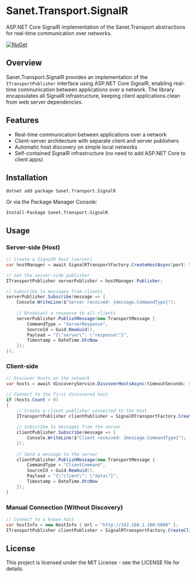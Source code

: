 # Sanet.Transport.SignalR

ASP.NET Core SignalR implementation of the Sanet.Transport abstractions for real-time communication over networks.

[![NuGet](https://img.shields.io/nuget/v/Sanet.Transport.SignalR?logo=nuget)](https://www.nuget.org/packages/Sanet.Transport.SignalR/)

## Overview

Sanet.Transport.SignalR provides an implementation of the `ITransportPublisher` interface using ASP.NET Core SignalR, enabling real-time communication between applications over a network. The library encapsulates all SignalR infrastructure, keeping client applications clean from web server dependencies.

## Features

- Real-time communication between applications over a network
- Client-server architecture with separate client and server publishers
- Automatic host discovery on simple local networks
- Self-contained SignalR infrastructure (no need to add ASP.NET Core to client apps)

## Installation

```
dotnet add package Sanet.Transport.SignalR
```

Or via the Package Manager Console:
```
Install-Package Sanet.Transport.SignalR
```

## Usage

### Server-side (Host)

```csharp
// Create a SignalR host (server)
var hostManager = await SignalRTransportFactory.CreateHostAsync(port: 5000);

// Get the server-side publisher
ITransportPublisher serverPublisher = hostManager.Publisher;

// Subscribe to messages from clients
serverPublisher.Subscribe(message => {
    Console.WriteLine($"Server received: {message.CommandType}");
    
    // Broadcast a response to all clients
    serverPublisher.PublishMessage(new TransportMessage {
        CommandType = "ServerResponse",
        SourceId = Guid.NewGuid(),
        Payload = "{\"server\": \"response\"}",
        Timestamp = DateTime.UtcNow
    });
});
```

### Client-side

```csharp
// Discover hosts on the network
var hosts = await discoveryService.DiscoverHostsAsync(timeoutSeconds: 5);

// Connect to the first discovered host
if (hosts.Count > 0)
{
    // Create a client publisher connected to the host
    ITransportPublisher clientPublisher = SignalRTransportFactory.CreateClient(hosts[0]);
    
    // Subscribe to messages from the server
    clientPublisher.Subscribe(message => {
        Console.WriteLine($"Client received: {message.CommandType}");
    });
    
    // Send a message to the server
    clientPublisher.PublishMessage(new TransportMessage {
        CommandType = "ClientCommand",
        SourceId = Guid.NewGuid(),
        Payload = "{\"client\": \"data\"}",
        Timestamp = DateTime.UtcNow
    });
}
```

### Manual Connection (Without Discovery)

```csharp
// Connect to a known host
var hostInfo = new HostInfo { Url = "http://192.168.1.100:5000" };
ITransportPublisher clientPublisher = SignalRTransportFactory.CreateClient(hostInfo);
```

## License

This project is licensed under the MIT License - see the LICENSE file for details.
